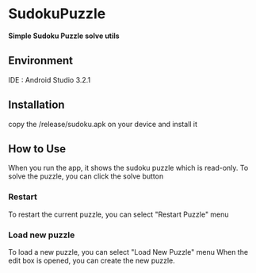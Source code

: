 # SudokuPuzzle

**Simple Sudoku Puzzle solve utils**

## Environment
IDE : Android Studio 3.2.1

## Installation
copy the /release/sudoku.apk on your device and install it

## How to Use
When you run the app, it shows the sudoku puzzle which is read-only.
To solve the puzzle, you can click the solve button
### Restart
To restart the current puzzle, you can select "Restart Puzzle" menu
### Load new puzzle
To load a new puzzle, you can select "Load New Puzzle" menu
When the edit box is opened, you can create the new puzzle.
